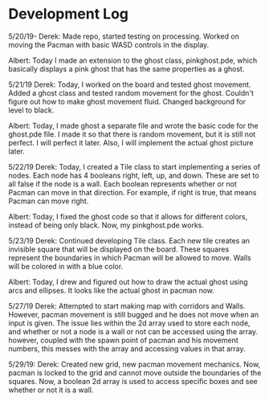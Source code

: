 # Development Log
5/20/19-
Derek: Made repo, started testing on processing. Worked on moving the Pacman with basic WASD controls in the display.

Albert: Today I made an extension to the ghost class, pinkghost.pde, which basically displays a pink ghost that has the same properties as a ghost.

5/21/19
Derek: Today, I worked on the board and tested ghost movement.
Added a ghost class and tested random movement for the ghost. Couldn't figure out how to make ghost movement fluid.
Changed background for level to black.

Albert: Today, I made ghost a separate file and wrote the basic code for the ghost.pde file. I made it so that there is random movement, but it is still not perfect. I will perfect it later. Also, I will implement the actual ghost picture later.

5/22/19
Derek: Today, I created a Tile class to start implementing a series of nodes.
Each node has 4 booleans right, left, up, and down. These are set to all false if the node is a wall.
Each boolean represents whether or not Pacman can move in that direction.
For example, if right is true, that means Pacman can move right.

Albert: Today, I fixed the ghost code so that it allows for different colors, instead of being only black. Now, my pinkghost.pde works.

5/23/19
Derek: Continued developing Tile class.
Each new tile creates an invisible square that will be displayed on the board.
These squares represent the boundaries in which Pacman will be allowed to move.
Walls will be colored in with a blue color.

Albert: Today, I drew and figured out how to draw the actual ghost using arcs and ellipses. It looks like the actual ghost in pacman now.

5/27/19
Derek: Attempted to start making map with corridors and Walls.
However, pacman movement is still bugged and he does not move when an input is given.
The issue lies within the 2d array used to store each node, and whether or not a node is a wall or not can be accessed using the array. however, coupled with the spawn point of pacman and his movement numbers, this messes with the array and accessing values in that array.

5/29/19:
Derek: Created new grid, new pacman movement mechanics.
Now, pacman is locked to the grid and cannot move outside the boundaries of the squares.
Now, a boolean 2d array is used to access specific boxes and see whether or not it is a wall. 

